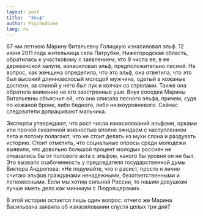 ```yaml
---
layout: post
title:  "Эльф"
author: Psychodozer
lang: ru
---
```


67-ми летнюю Марину Витальевну Голицкую изнасиловал эльф. 12 июня 2011 года жительница села Патрубки, Нижегородская область, обратилась к участковому с заявлением, что 9 числа ее, в ее деревенской халупе, изнасиловал эльф, предположительно лесной. На вопрос, как женщина определила, что это эльф, она ответила, что это был высокий длинноволосый молодой мужчина, одетый в кожаные доспехи, за спиной у него был лук и колчан со стрелами. Также она обратила внимание на его заостренные уши. Внук соседки Марины Витальевны объяснил ей, что она описала лесного эльфа, причем, судя по кожаной броне, либо бедного, либо низкоуровневого. Сейчас следователи допрашивают мальчика.

Эксперты утверждают, что рост числа изнасилований эльфами, орками или прочей сказочной живностью вполне ожидаем с наступлением лета и потому полагают, что не стоит делать из мухи слона и раздувать историю. Стоит отметить, что социальные опросы среди молодежи выявили, что довольно большой процент молодых россиян не отказались бы от полового акта с эльфом, какого бы уровня он ни был. Это вызвало озабоченность у председателя государственной думы Виктора Андропова: «Не подумайте, что я расист, просто я лично считаю эльфов гражданами ненадежными, безответственными и легковесными. Если мы хотим сильной России, то нашим девушкам лучше иметь дело как минимум с Людоящерами».

В этой истории остается лишь один вопрос: отчего же Марина Васильевна заявила об изнасиловании спустя целых три дня?